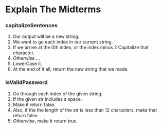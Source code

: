 # Explain The Midterms

### capitalizeSentences

1. Our output will be a new string.
2. We want to go each index in our current string.
3. If we arrive at the 0th index, or the index minus 2 Capitalize that character.
4. *Otherwise* ...
5. LowerCase it.
6. At the end of it all, return the new string that we made. 

### isValidPassword

1. Go through each index of the given string.
2. If the given str includes a space.
3. Make it return false.
4. Also, if the the length of the str is less than 12 characters, make that return false.
5.  *Otherwise*, make it return true.